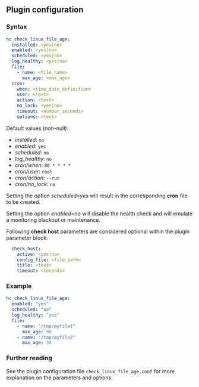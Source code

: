 ## Plugin configuration

### Syntax

```yaml
hc_check_linux_file_age:
  installed: <yes|no>    
  enabled: <yes|no>
  scheduled: <yes|no>
  log_healthy: <yes|no>
  file:
    - name: <file_name>
      max_age: <max_age>
  cron:
    when: <time_date_definition>
    user: <text>
    action: <text>
    no_lock: <yes|no>
    timeout: <number_seconds>
    options: <text>      
```

Default values (non-null):
* *installed*: `no`
* *enabled*: `yes`
* *scheduled*: `no`
* *log_healthy*: `no`
* *cron/when*: `00 * * * *`
* *cron/user*: `root`
* *cron/action*: `--run`
* *cron/no_lock*: `no`

Setting the option *scheduled=yes* will result in the corresponding **cron** file to be created.

Setting the option *enabled=no* will disable the health check and will emulate a monitoring blackout or maintenance.

Following **check host** parameters are considered optional within the plugin parameter block:

```yaml
  check_host:
    active: <yes|no>
    config_file: <file_path>
    title: <text>
    timeout: <seconds>
```

### Example

```yaml
hc_check_linux_file_age:
  enabled: "yes"
  scheduled: "no"
  log_healthy: "yes"
  file:
    - name: "/tmp/myfile1"
      max_age: 90
    - name: "/tmp/myfile2"
      max_age: 30
```

### Further reading

See the plugin configuration file `check_linux_file_age.conf` for more explanation on the parameters and options.
